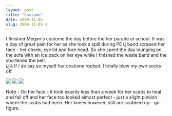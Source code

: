 ```yaml
---
layout: post
title: "Costume"
date: 2009-11-05
slug: 2009-11-05-1
---
```


I finished Megan&apos;s costume the day before the her parade at school.  It was a day of great pain for her as she took a spill during PE ï¿¼and scraped her face - her cheek, eye lid and fore head. So she spent the day lounging on the sofa with an ice pack on her eye while I finished the waste band and the shortened the belt.  
ï¿¼
If I do say so myself her costume rocked.  I totally blew my own socks off.

 ![](/visible-light/images/assets/IMG_0788.jpg) 
 ![](/visible-light/images/assets/IMG_0797.jpg) 
 ![](/visible-light/images/assets/IMG_0789.jpg) 

Note - On her face - it took exactly less than a week for her scabs to heal and fall off and her face too looked almost perfect - just a slight pinkish where the scabs had been.  Her knees however, still are scabbed up - go figure.

